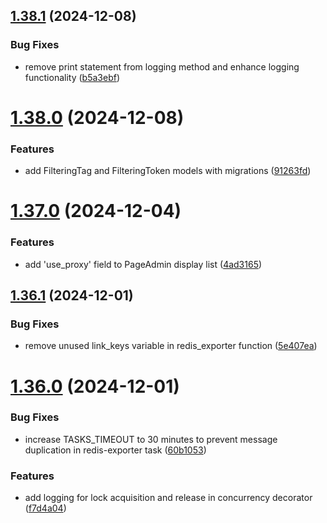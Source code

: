 ## [1.38.1](https://github.com/ghorbani-mohammad/Crawler-Framework/compare/v1.38.0...v1.38.1) (2024-12-08)


### Bug Fixes

* remove print statement from logging method and enhance logging functionality ([b5a3ebf](https://github.com/ghorbani-mohammad/Crawler-Framework/commit/b5a3ebfaa706d928d1bcb974a8782049b9b0e409))



# [1.38.0](https://github.com/ghorbani-mohammad/Crawler-Framework/compare/v1.37.0...v1.38.0) (2024-12-08)


### Features

* add FilteringTag and FilteringToken models with migrations ([91263fd](https://github.com/ghorbani-mohammad/Crawler-Framework/commit/91263fdd807f6e06e43a8dbada526ffff140a988))



# [1.37.0](https://github.com/ghorbani-mohammad/Crawler-Framework/compare/v1.36.1...v1.37.0) (2024-12-04)


### Features

* add 'use_proxy' field to PageAdmin display list ([4ad3165](https://github.com/ghorbani-mohammad/Crawler-Framework/commit/4ad3165533215ec2b695d78d73c05d42b07b575f))



## [1.36.1](https://github.com/ghorbani-mohammad/Crawler-Framework/compare/v1.36.0...v1.36.1) (2024-12-01)


### Bug Fixes

* remove unused link_keys variable in redis_exporter function ([5e407ea](https://github.com/ghorbani-mohammad/Crawler-Framework/commit/5e407eaff9fc8294151263ebe45210ccf57469de))



# [1.36.0](https://github.com/ghorbani-mohammad/Crawler-Framework/compare/v1.35.1...v1.36.0) (2024-12-01)


### Bug Fixes

* increase TASKS_TIMEOUT to 30 minutes to prevent message duplication in redis-exporter task ([60b1053](https://github.com/ghorbani-mohammad/Crawler-Framework/commit/60b1053fdb0ca9112b4125ecafbe6deb4dd10db5))


### Features

* add logging for lock acquisition and release in concurrency decorator ([f7d4a04](https://github.com/ghorbani-mohammad/Crawler-Framework/commit/f7d4a04ea7a34bfa8c2c0d09713f5a473a02d792))



